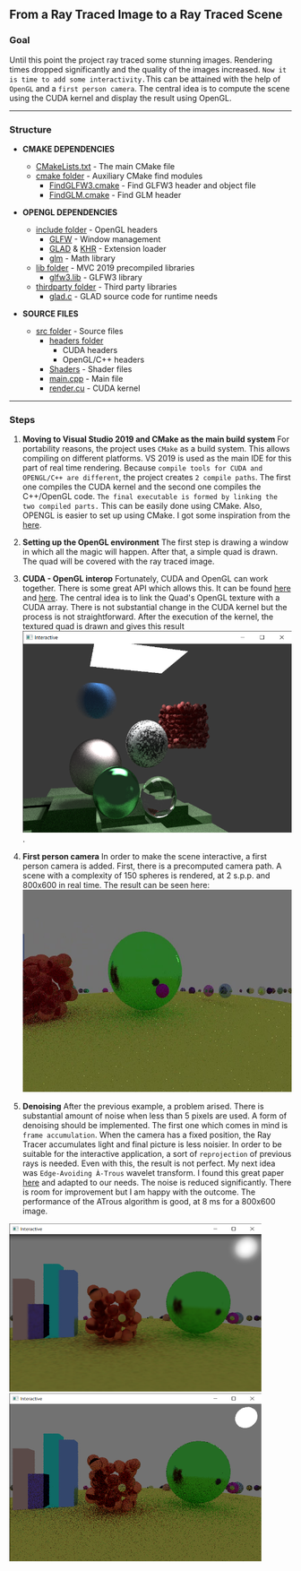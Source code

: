 ## From a Ray Traced Image to a Ray Traced Scene

### Goal 
Until this point the project ray traced some stunning images. Rendering times
dropped significantly and the quality of the images increased. 
`Now it is time to add some interactivity.`This can be attained with the help of 
`OpenGL` and a `first person camera`. The central idea is to compute the scene using the
CUDA kernel and display the result using OpenGL.
<hr>

### Structure
* **CMAKE DEPENDENCIES**
    * [CMakeLists.txt](CMakeLists.txt) - The main CMake file
    *  [cmake folder](cmake/)          - Auxiliary CMake find modules
       * [FindGLFW3.cmake](cmmake/FindGLFW3.cmake) - Find GLFW3 header and object file
       * [FindGLM.cmake](cmake/FindGLM.cmake) - Find GLM header
  
* **OPENGL DEPENDENCIES**
    * [include folder](include/) - OpenGL headers
        * [GLFW](include/GLFW/) - Window management
        * [GLAD](include/glad/) & [KHR](include/KHR/) - Extension loader
        * [glm](include/glm/) - Math library
    * [lib folder](lib/) - MVC 2019 precompiled libraries
        * [glfw3.lib](lib/glfw3.lib) - GLFW3 library
    * [thirdparty folder](thirdparty/) - Third party libraries
        * [glad.c](thirdparty/glad.c/) - GLAD source code for runtime needs

* **SOURCE FILES**
    * [src folder](src/) - Source files
        * [headers folder](src/HeaderFiles/)
            * CUDA headers
            * OpenGL/C++ headers
        * [Shaders](src/Shaders) - Shader files
        * [main.cpp](src/main.cpp) - Main file
        * [render.cu](src/render.cu) - CUDA kernel
<hr>

### Steps
1. **Moving to Visual Studio 2019 and CMake as the main build system** 
For portability reasons, the project uses `CMake` as a build system. This allows
compiling on different platforms. VS 2019 is used as the main IDE for this part of real
time rendering.
Because `compile tools for CUDA and OPENGL/C++ are different`, the project creates
`2 compile paths`. The first one compiles the CUDA kernel and the second one compiles
the C++/OpenGL code. `The final executable is formed by linking the two compiled parts.`
This can be easily done using CMake. 
Also, OPENGL is easier to set up using CMake. I got some inspiration from the [here](https://github.com/tgalaj/OpenGLSampleCmake).

2. **Setting up the OpenGL environment**
The first step is drawing a window in which all the magic will happen. After that, a simple
quad is drawn. The quad will be covered with the ray traced image.

3. **CUDA - OpenGL interop**
Fortunately, CUDA and OpenGL can work together. There is some great API which allows this. It
can be found [here](https://docs.nvidia.com/cuda/cuda-runtime-api/group__CUDART__OPENGL.html) and [here](https://docs.nvidia.com/cuda/cuda-runtime-api/group__CUDART__INTEROP.html#group__CUDART__INTEROP).
The central idea is to link the Quad's OpenGL texture with a CUDA array. There is not substantial
change in the CUDA kernel but the process is not straightforward.
After the execution of the kernel, the textured quad is drawn and gives this result ![result](results/Interop.png).

4. **First person camera**
In order to make the scene interactive, a first person camera is added. First, 
there is a precomputed camera path. A scene with a complexity of 150 spheres is rendered, 
at 2 s.p.p. and 800x600 in real time. The result can be seen here:
[![result](results/Interactive_Demo_Frame.jpg)](https://www.youtube.com/watch?v=HH2LAC2Kjcc)

1. **Denoising**
After the previous example, a problem arised. There is substantial amount of noise when less than 5
pixels are used. A form of denoising should be implemented. 
The first one which comes in mind is `frame accumulation`. When the camera has a fixed position, the Ray
Tracer accumulates light and final picture is less noisier. In order to be suitable for the interactive
application, a sort of `reprojection` of previous rays is needed. Even with this, the result is not perfect.
My next idea was `Edge-Avoiding À-Trous` wavelet transform. I found this great paper [here](https://jo.dreggn.org/home/2010_atrous.pdf)
and adapted to our needs. The noise is reduced significantly. There is room for improvement but I am happy with the outcome.
The performance of the ATrous algorithm is good, at 8 ms for a 800x600 image. 
<p allign="middle">
    <img src="results/ATrous.png" width="450" height="300" />
    <img src="results/NotDenoised.png" width="450" height="300" />
</p>
